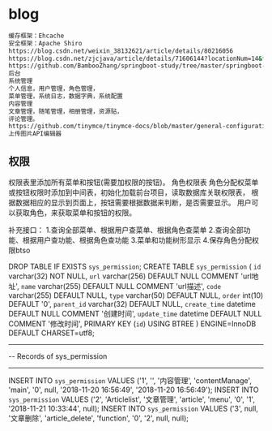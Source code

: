 # blog
``` bash
缓存框架：Ehcache
安全框架：Apache Shiro
https://blog.csdn.net/weixin_38132621/article/details/80216056
https://blog.csdn.net/zjcjava/article/details/71606144?locationNum=14&fps=1
https://github.com/BambooZhang/springboot-study/tree/master/springboot-shiro/src/main
后台
系统管理
个人信息，用户管理，角色管理，
菜单管理，系统日志，数据字典，系统配置
内容管理
文章管理，随笔管理，相册管理，资源贴，
评论管理。
https://github.com/tinymce/tinymce-docs/blob/master/general-configuration-guide/upload-images.md  
上传图片API编辑器
```

## 权限

权限表里添加所有菜单和按钮(需要加权限的按钮)。
角色权限表    角色分配权菜单或按钮权限时添加到中间表，初始化加载前台项目，读取数据库关联权限表，
		根据数据相应的显示到页面上，按钮需要根据数据来判断，是否需要显示。
用户可以获取角色，来获取菜单和按钮的权限。

补充接口：
1.查询全部菜单、根据用户查菜单、根据角色查菜单
2.查询全部功能、根据用户查功能、根据角色查功能
3.菜单和功能树形显示
4.保存角色分配权限btso

DROP TABLE IF EXISTS `sys_permission`;
CREATE TABLE `sys_permission` (
  `id` varchar(32) NOT NULL,
  `url` varchar(256) DEFAULT NULL COMMENT 'url地址',
  `name` varchar(255) DEFAULT NULL COMMENT 'url描述',
  `code` varchar(255) DEFAULT NULL,
  `type` varchar(50) DEFAULT NULL,
  `order` int(10) DEFAULT '0',
  `parent_id` varchar(32) DEFAULT NULL,
  `create_time` datetime DEFAULT NULL COMMENT '创建时间',
  `update_time` datetime DEFAULT NULL COMMENT '修改时间',
  PRIMARY KEY (`id`) USING BTREE
) ENGINE=InnoDB DEFAULT CHARSET=utf8;

-- ----------------------------
-- Records of sys_permission
-- ----------------------------
INSERT INTO `sys_permission` VALUES ('1', '', '内容管理', 'contentManage', 'main', '0', null, '2018-11-20 16:56:49', '2018-11-20 16:56:49');
INSERT INTO `sys_permission` VALUES ('2', 'Articlelist', '文章管理', 'article', 'menu', '0', '1', '2018-11-21 10:33:44', null);
INSERT INTO `sys_permission` VALUES ('3', null, '文章删除', 'article_delete', 'function', '0', '2', null, null);



